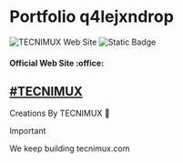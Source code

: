 # Portfolio q4lejxndrop

![TECNIMUX Web Site](https://res.cloudinary.com/dxwfpc5fu/image/upload/f_auto,q_auto/Banner-Tecnimux-Github)
![Static Badge](https://img.shields.io/badge/Version-6.5.4-white?style=for-the-badge)
<h4>Official Web Site :office:</h4>

## [#TECNIMUX](https://q4lejxndrop.github.io/src/portfolio/portfolio.html)


Creations By TECNIMUX 💜







> [!IMPORTANT]
> We keep building tecnimux.com

